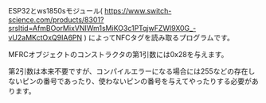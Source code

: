 ESP32とws1850sモジュール( https://www.switch-science.com/products/8301?srsltid=AfmBOorMixVNIWm1sMiKO3c1PTqjwFZWl9X0G_-vU2aMKctOxQ9IA6PN ) によってNFCタグを読み取るプログラムです。


MFRCオブジェクトのコンストラクタの第1引数には0x28を与えます。

第2引数は本来不要ですが、コンパイルエラーになる場合には255などの存在しないピンの番号であったり、使わないピンの番号を与えてやったりする必要があります。
